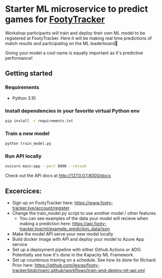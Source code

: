 # Starter ML microservice to predict games for [FootyTracker](https://github.com/jesrav/footy-tracker)
Workshop participants will train and deploy their own ML model to be registered at FootyTracker.
Here it will be making real time predictions of match results and participating on the ML leaderboard🤖

Giving your model a cool name is equally important as it's predictive performance!

## Getting started

### Requirements
- Python 3.10

### Install dependencies in your favorite virtual Python env
```bash
pip install -r requirements.txt
```

### Train a new model
```bash
python train_model.py
```

### Run API locally
```bash
uvicorn main:app --port 8000 --reload
```

Check out the API docs at http://127.0.0.1:8000/docs

## Excercices:
- Sign up on FootyTracker here: https://www.footy-tracker.live/account/register
- Change the train_model.py script to use another model / other features.
    - You can see examples of the data your model will recieve when making a prediction here: https://api.footy-tracker.live/ml/example_prediction_data/json
- Make the model API serve your new model locally
- Build docker image with API and deploy your model to Azure App service
- Set up a deployment pipeline with either Github Actions or ADO. Potentially see how it's done in the Kapacity ML Framework.
- Set up countinous training on a schedule. See how its done for Richard Prior here: https://github.com/jesrav/footy-tracker/blob/main/.github/workflows/train-and-deploy-ml-api.yml
